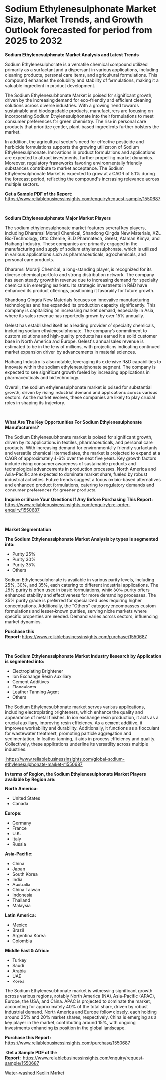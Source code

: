 <p><h1>Sodium Ethylenesulphonate Market Size, Market Trends, and Growth Outlook forecasted for period from 2025 to 2032</h1></p><p><strong>Sodium Ethylenesulphonate Market Analysis and Latest Trends</strong></p>
<p><p>Sodium Ethylenesulphonate is a versatile chemical compound utilized primarily as a surfactant and a dispersant in various applications, including cleaning products, personal care items, and agricultural formulations. This compound enhances the solubility and stability of formulations, making it a valuable ingredient in product development.</p><p>The Sodium Ethylenesulphonate Market is poised for significant growth, driven by the increasing demand for eco-friendly and efficient cleaning solutions across diverse industries. With a growing trend towards sustainable and biodegradable products, manufacturers are focusing on incorporating Sodium Ethylenesulphonate into their formulations to meet consumer preferences for green chemistry. The rise in personal care products that prioritize gentler, plant-based ingredients further bolsters the market.</p><p>In addition, the agricultural sector's need for effective pesticide and herbicide formulations supports the growing utilization of Sodium Ethylenesulphonate. Innovations in product formulations and applications are expected to attract investments, further propelling market dynamics. Moreover, regulatory frameworks favoring environmentally friendly substances contribute to market acceptance. The Sodium Ethylenesulphonate Market is expected to grow at a CAGR of 5.1% during the forecast period, reflecting the compound's increasing relevance across multiple sectors.</p></p>
<p><strong>Get a Sample PDF of the Report:&nbsp;</strong> <a href="https://www.reliablebusinessinsights.com/enquiry/request-sample/1550687?utm_campaign=2132&utm_medium=2&utm_source=Github&utm_content=ia&utm_term=01022025&utm_id=sodium-ethylenesulphonate">https://www.reliablebusinessinsights.com/enquiry/request-sample/1550687</a></p>
<p>&nbsp;</p>
<p><strong>Sodium Ethylenesulphonate Major Market Players</strong></p>
<p><p>The sodium ethylenesulphonate market features several key players, including Dharamsi Morarji Chemical, Shandong Qingda New Materials, XZL Bio-Technology, Otto Chemie, BLD Pharmatech, Gelest, Ataman Kimya, and Haihang Industry. These companies are primarily engaged in the manufacturing and supply of sodium ethylenesulphonate, which is utilized in various applications such as pharmaceuticals, agrochemicals, and personal care products.</p><p>Dharamsi Morarji Chemical, a long-standing player, is recognized for its diverse chemical portfolio and strong distribution network. The company has seen steady growth in revenue due to increasing demand for specialty chemicals in emerging markets. Its strategic investments in R&D have enhanced its product offerings, positioning it favorably for future growth.</p><p>Shandong Qingda New Materials focuses on innovative manufacturing technologies and has expanded its production capacity significantly. This company is capitalizing on increasing market demand, especially in Asia, where its sales revenue has reportedly grown by over 15% annually.</p><p>Gelest has established itself as a leading provider of specialty chemicals, including sodium ethylenesulphonate. The company’s commitment to custom solutions and high-quality products has earned it a solid customer base in North America and Europe. Gelest's annual sales revenue is estimated to be in the tens of millions, with projections indicating continued market expansion driven by advancements in material sciences.</p><p>Haihang Industry is also notable, leveraging its extensive R&D capabilities to innovate within the sodium ethylenesulphonate segment. The company is expected to see significant growth fueled by increasing applications in pharmaceuticals and biotechnology.</p><p>Overall, the sodium ethylenesulphonate market is poised for substantial growth, driven by rising industrial demand and applications across various sectors. As the market evolves, these companies are likely to play crucial roles in shaping its trajectory.</p></p>
<p>&nbsp;</p>
<p><strong>What Are The Key Opportunities For Sodium Ethylenesulphonate Manufacturers?</strong></p>
<p><p>The Sodium Ethylenesulphonate market is poised for significant growth, driven by its applications in textiles, pharmaceuticals, and personal care products. With increasing demand for environmentally friendly surfactants and versatile chemical intermediates, the market is projected to expand at a CAGR of approximately 4-6% over the next five years. Key growth factors include rising consumer awareness of sustainable products and technological advancements in production processes. North America and Asia-Pacific are expected to dominate market share, fueled by robust industrial activities. Future trends suggest a focus on bio-based alternatives and enhanced product formulations, catering to regulatory demands and consumer preferences for greener products.</p></p>
<p><strong>Inquire or Share Your Questions If Any Before Purchasing This Report:</strong> <a href="https://www.reliablebusinessinsights.com/enquiry/pre-order-enquiry/1550687?utm_campaign=2132&utm_medium=2&utm_source=Github&utm_content=ia&utm_term=01022025&utm_id=sodium-ethylenesulphonate">https://www.reliablebusinessinsights.com/enquiry/pre-order-enquiry/1550687</a></p>
<p>&nbsp;</p>
<p><strong>Market Segmentation</strong></p>
<p><strong>The Sodium Ethylenesulphonate Market Analysis by types is segmented into:</strong></p>
<p><ul><li>Purity 25%</li><li>Purity 30%</li><li>Purity 35%</li><li>Others</li></ul></p>
<p><p>Sodium Ethylenesulphonate is available in various purity levels, including 25%, 30%, and 35%, each catering to different industrial applications. The 25% purity is often used in basic formulations, while 30% purity offers enhanced stability and effectiveness for more demanding processes. The 35% purity grade is preferred for specialized uses requiring higher concentrations. Additionally, the "Others" category encompasses custom formulations and lesser-known purities, serving niche markets where specific properties are needed. Demand varies across sectors, influencing market dynamics.</p></p>
<p><strong>Purchase this Report:&nbsp;</strong><a href="https://www.reliablebusinessinsights.com/purchase/1550687?utm_campaign=2132&utm_medium=2&utm_source=Github&utm_content=ia&utm_term=01022025&utm_id=sodium-ethylenesulphonate">https://www.reliablebusinessinsights.com/purchase/1550687</a></p>
<p>&nbsp;</p>
<p><strong>The Sodium Ethylenesulphonate Market Industry Research by Application is segmented into:</strong></p>
<p><ul><li>Electroplating Brightener</li><li>Ion Exchange Resin Auxiliary</li><li>Cement Additives</li><li>Flocculants</li><li>Leather Tanning Agent</li><li>Others</li></ul></p>
<p><p>The Sodium Ethylenesulphonate market serves various applications, including electroplating brighteners, which enhance the quality and appearance of metal finishes. In ion exchange resin production, it acts as a crucial auxiliary, improving resin efficiency. As a cement additive, it improves workability and durability. Additionally, it functions as a flocculant for wastewater treatment, promoting particle aggregation and sedimentation. In leather tanning, it aids in process efficiency and quality. Collectively, these applications underline its versatility across multiple industries.</p></p>
<p><a href="https://www.reliablebusinessinsights.com/global-sodium-ethylenesulphonate-market-r1550687?utm_campaign=2132&utm_medium=2&utm_source=Github&utm_content=ia&utm_term=01022025&utm_id=sodium-ethylenesulphonate">&nbsp;https://www.reliablebusinessinsights.com/global-sodium-ethylenesulphonate-market-r1550687</a></p>
<p><strong>In terms of Region, the Sodium Ethylenesulphonate Market Players available by Region are:</strong></p>
<p>
    <p> <strong> North America: </strong>
        <ul>
            <li>United States</li>
            <li>Canada</li>
        </ul>
        </p> 
    <p> <strong> Europe: </strong>
        <ul>
            <li>Germany</li>
            <li>France</li>
            <li>U.K.</li>
            <li>Italy</li>
            <li>Russia</li>
        </ul>
        </p> 
    <p> <strong> Asia-Pacific: </strong>
        <ul>
            <li>China</li>
            <li>Japan</li>
            <li>South Korea</li>
            <li>India</li>
            <li>Australia</li>
            <li>China Taiwan</li>
            <li>Indonesia</li>
            <li>Thailand</li>
            <li>Malaysia</li>
        </ul>
        </p> 
    <p> <strong> Latin America: </strong>
        <ul>
            <li>Mexico</li>
            <li>Brazil</li>
            <li>Argentina Korea</li>
            <li>Colombia</li>
        </ul>
        </p> 
    <p> <strong> Middle East & Africa: </strong>
        <ul>
            <li>Turkey</li>
            <li>Saudi</li>
            <li>Arabia</li>
            <li>UAE</li>
            <li>Korea</li>
        </ul>
    </p>
    </p>
<p><p>The Sodium Ethylenesulphonate market is witnessing significant growth across various regions, notably North America (NA), Asia-Pacific (APAC), Europe, the USA, and China. APAC is projected to dominate the market, accounting for approximately 40% of the total share, driven by robust industrial demand. North America and Europe follow closely, each holding around 25% and 20% market shares, respectively. China is emerging as a key player in the market, contributing around 15%, with ongoing investments enhancing its position in the global landscape.</p></p>
<p><strong>Purchase this Report: </strong><a href="https://www.reliablebusinessinsights.com/purchase/1550687?utm_campaign=2132&utm_medium=2&utm_source=Github&utm_content=ia&utm_term=01022025&utm_id=sodium-ethylenesulphonate">https://www.reliablebusinessinsights.com/purchase/1550687</a></p>
<p>&nbsp;<strong>Get a Sample PDF of the Report:&nbsp;&nbsp;</strong><a href="https://www.reliablebusinessinsights.com/enquiry/request-sample/1550687?utm_campaign=2132&utm_medium=2&utm_source=Github&utm_content=ia&utm_term=01022025&utm_id=sodium-ethylenesulphonate">https://www.reliablebusinessinsights.com/enquiry/request-sample/1550687</a></p>
<p><strong></strong></p>
<p><p><a href="https://github.com/shondapmbau/Market-Research-Report-List-1/blob/main/water-washed-kaolin-market.md?utm_campaign=2132&utm_medium=2&utm_source=Github&utm_content=ia&utm_term=01022025&utm_id=sodium-ethylenesulphonate">Water-washed Kaolin Market</a></p></p>